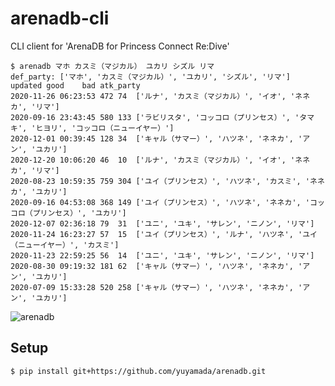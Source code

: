 # arenadb-cli
CLI client for 'ArenaDB for Princess Connect Re:Dive'
```
$ arenadb マホ カスミ（マジカル） ユカリ シズル リマ
def_party: ['マホ', 'カスミ（マジカル）', 'ユカリ', 'シズル', 'リマ']
updated	good	bad	atk_party
2020-11-26 06:23:53	472	74	['ルナ', 'カスミ（マジカル）', 'イオ', 'ネネカ', 'リマ']
2020-09-16 23:43:45	580	133	['ラビリスタ', 'コッコロ（プリンセス）', 'タマキ', 'ヒヨリ', 'コッコロ（ニューイヤー）']
2020-12-01 00:39:45	128	34	['キャル（サマー）', 'ハツネ', 'ネネカ', 'アン', 'ユカリ']
2020-12-20 10:06:20	46	10	['ルナ', 'カスミ（マジカル）', 'イオ', 'ネネカ', 'リマ']
2020-08-23 10:59:35	759	304	['ユイ（プリンセス）', 'ハツネ', 'カスミ', 'ネネカ', 'ユカリ']
2020-09-16 04:53:08	368	149	['ユイ（プリンセス）', 'ハツネ', 'ネネカ', 'コッコロ（プリンセス）', 'ユカリ']
2020-12-07 02:36:18	79	31	['ユニ', 'ユキ', 'サレン', 'ニノン', 'リマ']
2020-11-24 16:23:27	57	15	['ユイ（プリンセス）', 'ルナ', 'ハツネ', 'ユイ（ニューイヤー）', 'カスミ']
2020-11-23 22:59:25	56	14	['ユニ', 'ユキ', 'サレン', 'ニノン', 'リマ']
2020-08-30 09:19:32	181	62	['キャル（サマー）', 'ハツネ', 'ネネカ', 'アン', 'ユカリ']
2020-07-09 15:33:28	520	258	['キャル（サマー）', 'ハツネ', 'ネネカ', 'アン', 'ユカリ']
```
![arenadb](https://user-images.githubusercontent.com/32360019/103903455-40fc5400-513f-11eb-97c9-ac54f8727d21.gif)
## Setup
```
$ pip install git+https://github.com/yuyamada/arenadb.git
```
